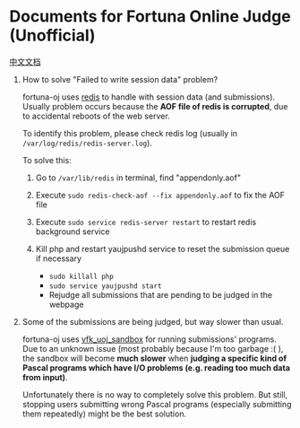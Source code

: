 # Documents for Fortuna Online Judge (Unofficial)

[中文文档](README_cn.md)

1. How to solve "Failed to write session data" problem?

   fortuna-oj uses [redis](https://github.com/antirez/redis) to handle with session data (and submissions). Usually problem occurs because the **AOF file of redis is corrupted**, due to accidental reboots of the web server.

   To identify this problem, please check redis log (usually in `/var/log/redis/redis-server.log`).

   To solve this:

   1. Go to `/var/lib/redis` in terminal, find "appendonly.aof"

   2. Execute `sudo redis-check-aof --fix appendonly.aof` to fix the AOF file

   3. Execute `sudo service redis-server restart` to restart redis background service

   4. Kill php and restart yaujpushd service to reset the submission queue if necessary

      - `sudo killall php`
      - `sudo service yaujpushd start`
      - Rejudge all submissions that are pending to be judged in the webpage

2. Some of the submissions are being judged, but way slower than usual.

   fortuna-oj uses [vfk_uoj_sandbox](https://github.com/roastduck/vfk_uoj_sandbox) for running submissions' programs. Due to an unknown issue (most probably because I'm too garbage :( ), the sandbox will become **much slower** when **judging a specific kind of Pascal programs which have I/O problems (e.g. reading too much data from input)**. 

   Unfortunately there is no way to completely solve this problem. But still, stopping users submitting wrong Pascal programs (especially submitting them repeatedly) might be the best solution.